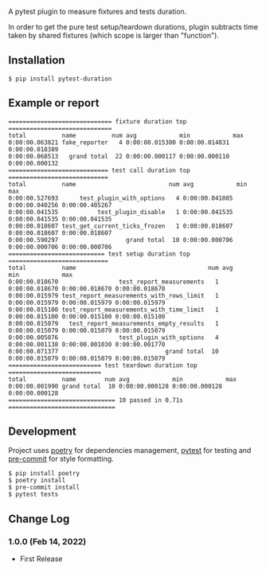 A pytest plugin to measure fixtures and tests duration.

In order to get the pure test setup/teardown durations, plugin subtracts time taken by shared fixtures (which scope is larger than "function").

## Installation

```shell
$ pip install pytest-duration
```

## Example or report

```
============================= fixture duration top =============================
total          name          num avg            min            max           
0:00:00.063821 fake_reporter   4 0:00:00.015300 0:00:00.014831 0:00:00.018389
0:00:00.068513   grand total  22 0:00:00.000117 0:00:00.000110 0:00:00.000132
============================ test call duration top ============================
total          name                          num avg            min            max           
0:00:00.527693      test_plugin_with_options   4 0:00:00.041085 0:00:00.040256 0:00:00.405267
0:00:00.041535           test_plugin_disable   1 0:00:00.041535 0:00:00.041535 0:00:00.041535
0:00:00.018607 test_get_current_ticks_frozen   1 0:00:00.018607 0:00:00.018607 0:00:00.018607
0:00:00.590297                   grand total  10 0:00:00.000706 0:00:00.000706 0:00:00.000706
=========================== test setup duration top ============================
total          name                                     num avg            min            max           
0:00:00.018670                 test_report_measurements   1 0:00:00.018670 0:00:00.018670 0:00:00.018670
0:00:00.015979 test_report_measurements_with_rows_limit   1 0:00:00.015979 0:00:00.015979 0:00:00.015979
0:00:00.015100 test_report_measurements_with_time_limit   1 0:00:00.015100 0:00:00.015100 0:00:00.015100
0:00:00.015079   test_report_measurements_empty_results   1 0:00:00.015079 0:00:00.015079 0:00:00.015079
0:00:00.005076                 test_plugin_with_options   4 0:00:00.001138 0:00:00.001030 0:00:00.001770
0:00:00.071377                              grand total  10 0:00:00.015079 0:00:00.015079 0:00:00.015079
========================== test teardown duration top ==========================
total          name        num avg            min            max           
0:00:00.001990 grand total  10 0:00:00.000128 0:00:00.000128 0:00:00.000128
============================== 10 passed in 0.71s ==============================
```

## Development

Project uses [poetry](https://python-poetry.org/) for dependencies management, [pytest](https://pytest.org/) for testing and [pre-commit](https://pre-commit.com/) for style formatting.

```shell
$ pip install poetry
$ poetry install
$ pre-commit install
$ pytest tests
```

## Change Log

### 1.0.0 (Feb 14, 2022)
 
* First Release
